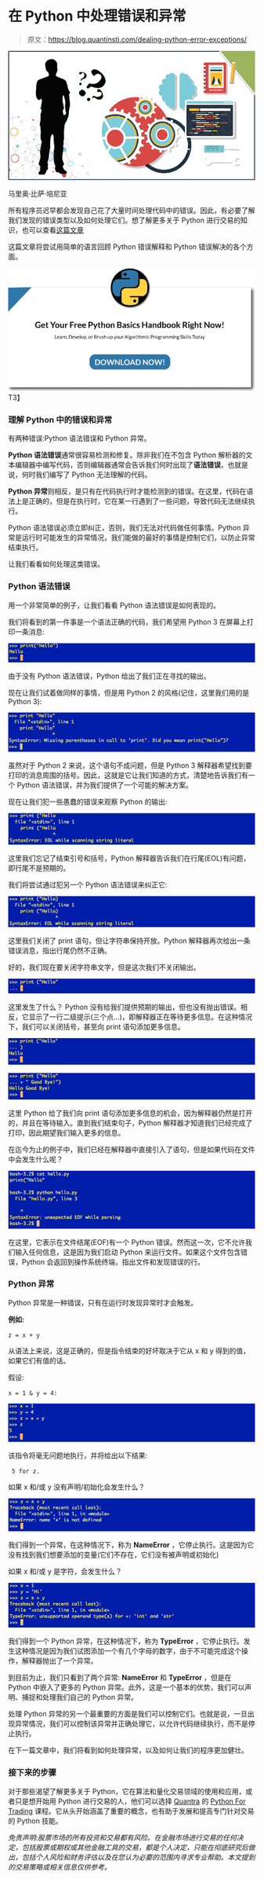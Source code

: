 # 在 Python 中处理错误和异常

> 原文：<https://blog.quantinsti.com/dealing-python-error-exceptions/>

![Dealing With Error And Exceptions In Python](img/f6cb18151e492a45eb0bcaa9cd3c0090.png)

马里奥·比萨·培尼亚

所有程序员迟早都会发现自己花了大量时间处理代码中的错误。因此，有必要了解我们发现的错误类型以及如何处理它们。想了解更多关于 Python 进行交易的知识，也可以查看[这篇文章](https://blog.quantinsti.com/getting-started-python-trading/)

这篇文章将尝试用简单的语言回顾 Python 错误解释和 Python 错误解决的各个方面。

[![Python Handbook](img/740388889e6405dfac04c53fbf13b051.png)](https://www.quantinsti.com/python-basics-handbook)T3】

### **理解 Python 中的错误和异常**

有两种错误:Python 语法错误和 Python 异常。

**Python 语法错误**通常很容易检测和修复。除非我们在不包含 Python 解析器的文本编辑器中编写代码，否则编辑器通常会告诉我们何时出现了**语法错误**，也就是说，何时我们编写了 Python 无法理解的代码。

**Python 异常**则相反，是只有在代码执行时才能检测到的错误。在这里，代码在语法上是正确的，但是在执行时，它在某一行遇到了一些问题，导致代码无法继续执行。

Python 语法错误必须立即纠正，否则，我们无法对代码做任何事情。Python 异常是运行时可能发生的异常情况，我们能做的最好的事情是控制它们，以防止异常结束执行。

让我们看看如何处理这类错误。

### **Python 语法错误**

用一个非常简单的例子，让我们看看 Python 语法错误是如何表现的。

我们将看到的第一件事是一个语法正确的代码，我们希望用 Python 3 在屏幕上打印一条消息:

![1](img/3214a703202a62e58eb0e81b1f11de17.png)

由于没有 Python 语法错误，Python 给出了我们正在寻找的输出。

现在让我们试着做同样的事情，但是用 Python 2 的风格(记住，这里我们用的是 Python 3):

![2](img/dfcad9dca8d9c7067d60331e9cdbe577.png)

虽然对于 Python 2 来说，这个语句不成问题，但是 Python 3 解释器希望找到要打印的消息周围的括号。因此，这就是它让我们知道的方式，清楚地告诉我们有一个 Python 语法错误，并为我们提供了一个可能的解决方案。

现在让我们犯一些愚蠢的错误来观察 Python 的输出:

![3](img/79bdc2fd96043158c0c522882dfd9015.png)

这里我们忘记了结束引号和括号，Python 解释器告诉我们在行尾(EOL)有问题，即行尾不是预期的。

我们将尝试通过犯另一个 Python 语法错误来纠正它:

![4](img/f78dcfb61f468b89584a645ce735901a.png)

这里我们关闭了 print 语句，但让字符串保持开放。Python 解释器再次给出一条错误消息，指出行尾仍然不正确。

好的，我们现在要关闭字符串文字，但是这次我们不关闭输出。

![5](img/2cc06dbfe1ec605e5b802f659ab8077f.png)

这里发生了什么？ Python 没有给我们提供预期的输出，但也没有抛出错误。相反，它显示了一行二级提示(三个点…)，即解释器正在等待更多信息。在这种情况下，我们可以关闭括号，甚至向 print 语句添加更多信息。

![6](img/f76d620869d1a66ae91272a6dd15e656.png)

![7](img/7d6384ceca6c24c951072df505581a49.png)

这里 Python 给了我们向 print 语句添加更多信息的机会，因为解释器仍然是打开的，并且在等待输入。直到我们结束句子，Python 解释器才知道我们已经完成了打印，因此期望我们输入更多的信息。

在迄今为止的例子中，我们已经在解释器中直接引入了语句，但是如果代码在文件中会发生什么呢？

![8](img/d8ce9ae0e444cfb01b39b295eaa4d988.png)

在这里，它表示在文件结尾(EOF)有一个 Python 错误。然而这一次，它不允许我们输入任何信息，这是因为我们启动 Python 来运行文件。如果这个文件包含错误，Python 会返回到操作系统终端，指出文件和发现错误的行。

### **Python** **异常**

Python 异常是一种错误，只有在运行时发现异常时才会触发。

**例如:**

```
z = x + y
```

从语法上来说，这是正确的，但是指令结束的好坏取决于它从 x 和 y 得到的值，如果它们有值的话。

假设:

```
x = 1 & y = 4:
```

![9](img/3180674f18df965729fa0c2b63aef54e.png)

该指令将毫无问题地执行，并将给出以下结果:

```
 5 for z.
```

如果 x 和/或 y 没有声明/初始化会发生什么？

![10](img/a9ff4a7e6faed850671de70b6dbf9e57.png)

我们得到一个异常，在这种情况下，称为 **NameError** ，它停止执行。这是因为它没有找到我们想要添加的变量(它们不存在，它们没有被声明或初始化)

如果 x 和/或 y 是字符，会发生什么？

![11](img/73b5fc920bd9ac61db09eba7cf073abe.png)

我们得到一个 Python 异常，在这种情况下，称为 **TypeError** ，它停止执行。发生这种情况是因为我们试图添加一个有几个字母的数字，由于不可能完成这个操作，解释器抛出了一个异常。

到目前为止，我们只看到了两个异常: **NameError** 和 **TypeError** ，但是在 Python 中嵌入了更多的 Python 异常。此外，这是一个基本的优势，我们可以声明、捕捉和处理我们自己的 Python 异常。

处理 Python 异常的另一个最重要的方面是我们可以控制它们。也就是说，一旦出现异常情况，我们可以控制该异常并正确处理它，以允许代码继续执行，而不是停止执行。

在下一篇文章中，我们将看到如何处理异常，以及如何让我们的程序更加健壮。

### **接下来的步骤**

对于那些渴望了解更多关于 Python，它在算法和量化交易领域的使用和应用，或者只是想开始用 Python 进行交易的人，他们可以选择 [Quantra](https://quantra.quantinsti.com) 的 [Python For Trading](https://quantra.quantinsti.com/course/python-for-trading) 课程。它从头开始涵盖了重要的概念，也有助于发展和提高专门针对交易的 Python 技能。

*免责声明:股票市场的所有投资和交易都有风险。在金融市场进行交易的任何决定，包括股票或期权或其他金融工具的交易，都是个人决定，只能在彻底研究后做出，包括个人风险和财务评估以及在您认为必要的范围内寻求专业帮助。本文提到的交易策略或相关信息仅供参考。*